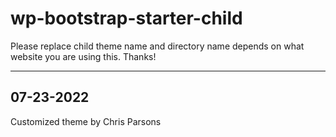 # wp-bootstrap-starter-child

Please replace child theme name and directory name depends on what website you are using this. Thanks!

----------
07-23-2022
----------

Customized theme by Chris Parsons